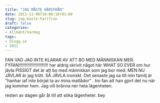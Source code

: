 ```yaml
---
title: "JAG MÅSTE HÄRIFRÅN"
date: 2011-11-06T16:00:18+01:00
slug: jag-maste-harifran
draft: false
categories:
- Allmänt/Vardag
tags:
- blogg.se
- 2011
---
```

FAN VAD JAG INTE KLARAR AV ATT BO MED MÄNNISKAN MER. FYFAN!!!!!!!!!!!!!!!!!!!!!!!! har aldrig skrivit något här WHAT SO EVER om hur jävla PISSIGT det är att bo med människan som jag bor med. MEN NU JÄVLAR är jag trött. SÅ JÄVLA ironiskt. Det senaste jag sa till min familj är "hanhar iaf inte börjat ta av mina matlådor" . tro fan att han gjort det nu när jag kommer hem. Jag vill bränna ner hela lägenheten.  
  
resten av dagen går åt till att söka lägenheter. bey